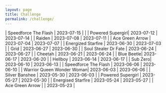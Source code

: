 ```yaml
---
layout: page
title: Challenge
permalink: /challenge/
---
```


| Speedforce The Flash | 2023-07-15 |  |
| Powered Supergirl| 2023-07-12 | 2023-07-14 |
| Raiden | 2023-07-08 | 2023-07-11 |
| Ace Green Arrow | 2023-07-04 | 2023-07-07 |
| Energized Starfire | 2023-06-30 | 2023-07-03 |
| Grid | 2023-06-27 | 2023-06-30 |
| Soul Stealer Dr Fate | 2023-06-24 | 2023-06-27 |
| Cheetah | 2023-06-21 | 2023-06-24 |
| Blue Beetle| 2023-06-17 | 2023-06-20 |
| Hellboy | 2023-06-14 | 2023-06-17 |
| Sub Zero| 2023-06-10 | 2023-06-13 |
| Speedforce The Flash | 2023-06-06 | 2023-06-10 |
| Warrior Queen Wonder Woman| 2023-06-03 | 2023-06-06 |
| Silver Banshee | 2023-05-30 | 2023-06-03 |
| Powered Supergirl | 2023-05-27 | 2023-05-30 |
| Energised Starfire | 2023-05-24 | 2023-05-27 |
| Ace Green Arrow | | 2023-05-23 |
